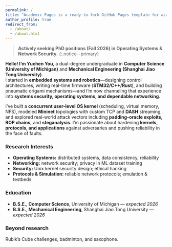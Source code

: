 ```yaml
---
permalink: /
title: "Academic Pages is a ready-to-fork GitHub Pages template for academic personal websites"
author_profile: true
redirect_from: 
  - /about/
  - /about.html
---
```


> **Actively seeking PhD positions (Fall 2026) in Operating Systems & Network Security.**
{:.notice--primary}

**Hello! I’m Yuchen You**, a dual-degree undergraduate in **Computer Science (University of Michigan)** and **Mechanical Engineering (Shanghai Jiao Tong University)**.  
I started in **embedded systems and robotics**—designing control architectures, writing real-time firmware (**STM32/C++/Rust**), and building pneumatic origami mechanisms—and I’m now channeling that experience into **systems security, operating systems, and dependable networking**.

I’ve built a **concurrent user-level OS kernel** (scheduling, virtual memory, NFS), modeled **Mininet** topologies with custom TCP and **DASH** streaming, and explored real-world attack vectors including **padding-oracle exploits, ROP chains,** and **steganalysis**. I’m passionate about hardening **kernels, protocols, and applications** against adversaries and pushing reliability in the face of faults.

### Research Interests
- **Operating Systems:** distributed systems, data consistency, reliability  
- **Networking:** network security; privacy in ML dataset training  
- **Security:** Unix kernel security design; ethical hacking  
- **Protocols & Simulation:** reliable network protocols; emulation & testbeds

### Education
- **B.S.E., Computer Science**, University of Michigan — *expected 2026*  
- **B.S.E., Mechanical Engineering**, Shanghai Jiao Tong University — *expected 2026*

### Beyond research
Rubik’s Cube challenges, badminton, and saxophone.